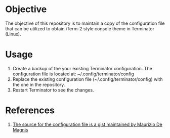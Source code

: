Objective
=========

The objective of this repository is to maintain a copy of the configuration file that can be utilized to obtain iTerm-2 style console theme in Terminator (Linux).


Usage
=====
1. Create a backup of the your existing Terminator configuration. The configuration file is located at: ~/.config/terminator/config
2. Replace the existing configuration file (~/.config/terminator/config) with the one in the repository.
3. Restart Terminator to see the changes.


References
==========
1. [The source for the configuration file is a gist maintained by Maurizio De Magnis](https://gist.github.com/olistik/3894072)
